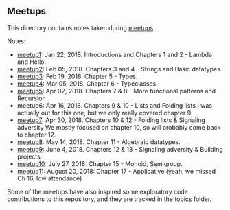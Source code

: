 ## Meetups

This directory contains notes taken during
[meetups](https://www.meetup.com/Charlottesville-Haskell-Book-Reading-Group/).

Notes:
* [meetup1](meetup1.md): Jan 22, 2018. Introductions and Chapters 1 and 2 - Lambda and Hello.
* [meetup2](meetup2.md): Feb 05, 2018. Chapters 3 and 4 - Strings and Basic datatypes.
* [meetup3](meetup3.md): Feb 19, 2018. Chapter 5 - Types.
* [meetup4](meetup4.md): Mar 05, 2018. Chapter 6 - Typeclasses.
* [meetup5](meetup5.md): Apr 02, 2018. Chapters 7 & 8 - More functional patterns and Recursion
* meetup6:               Apr 16, 2018. Chapters 9 & 10 - Lists and Folding lists
    I was actually out for this one, but we only really covered chapter 9.
* [meetup7](meetup7.md): Apr 30, 2018. Chapters 10 & 12 - Folding lists & Signaling adversity
    We mostly focused on chapter 10, so will probably come back to chapter 12.
* [meetup8](meetup8.md): May 14, 2018. Chapter 11 - Algebraic datatypes.
* [meetup9](meetup9.md): June 4, 2018. Chapters 12 & 13 - Signaling adversity & Building projects
* [meetup10](meetup10.md): July 27, 2018: Chapter 15 - Monoid, Semigroup.
* [meetup11](meetup11.md): August 20, 2018: Chapter 17 - Applicative (yeah, we missed Ch 16, low attendance)

Some of the meetups have also inspired some exploratory code contributions to this
repository, and they are tracked in the [topics](../topics) folder.
